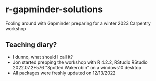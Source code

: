 # r-gapminder-solutions
Fooling around with Gapminder preparing for a winter 2023 Carpentry workshop



## Teaching diary?

- I dunno, what should I call it?
- Jon started prepping the workshop with R 4.2.2, RStudio RStudio 2022.07.2+576 
"Spotted Wakerobin" on a windows10 desktop
- All packages were freshly updated on 12/13/2022